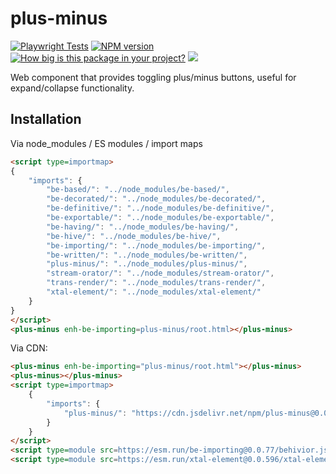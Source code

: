 # plus-minus

[![Playwright Tests](https://github.com/bahrus/plus-minus/actions/workflows/CI.yml/badge.svg?branch=baseline)](https://github.com/bahrus/plus-minus/actions/workflows/CI.yml)
[![NPM version](https://badge.fury.io/js/plus-minus.png)](http://badge.fury.io/js/plus-minus)
[![How big is this package in your project?](https://img.shields.io/bundlephobia/minzip/plus-minus)](https://bundlephobia.com/result?p=plus-minus)
<img src="http://img.badgesize.io/https://cdn.jsdelivr.net/npm/plus-minus?compression=gzip">

Web component that provides toggling plus/minus buttons, useful for expand/collapse functionality.

## Installation

Via node_modules / ES modules / import maps

```html
<script type=importmap>
{
    "imports": {
        "be-based/": "../node_modules/be-based/",
        "be-decorated/": "../node_modules/be-decorated/",
        "be-definitive/": "../node_modules/be-definitive/",
        "be-exportable/": "../node_modules/be-exportable/",
        "be-having/": "../node_modules/be-having/",
        "be-hive/": "../node_modules/be-hive/",
        "be-importing/": "../node_modules/be-importing/",
        "be-written/": "../node_modules/be-written/",
        "plus-minus/": "../node_modules/plus-minus/",
        "stream-orator/": "../node_modules/stream-orator/",
        "trans-render/": "../node_modules/trans-render/",
        "xtal-element/": "../node_modules/xtal-element/"
    }
}
</script>
<plus-minus enh-be-importing=plus-minus/root.html></plus-minus>
```

Via CDN:

```html
<plus-minus enh-be-importing="plus-minus/root.html"></plus-minus>
<plus-minus></plus-minus>
<script type=importmap>
    {
        "imports": {
            "plus-minus/": "https://cdn.jsdelivr.net/npm/plus-minus@0.0.11/"
        }
    }
</script>
<script type=module src=https://esm.run/be-importing@0.0.77/behivior.js crossorigin=anonymous></script>
<script type=module src=https://esm.run/xtal-element@0.0.596/xtal-element.js crossorigin=anonymous></script>
```


